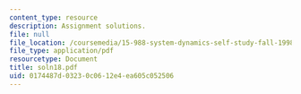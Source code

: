 ```yaml
---
content_type: resource
description: Assignment solutions.
file: null
file_location: /coursemedia/15-988-system-dynamics-self-study-fall-1998-spring-1999/0174487d03230c0612e4ea605c052506_soln18.pdf
file_type: application/pdf
resourcetype: Document
title: soln18.pdf
uid: 0174487d-0323-0c06-12e4-ea605c052506
---
```

